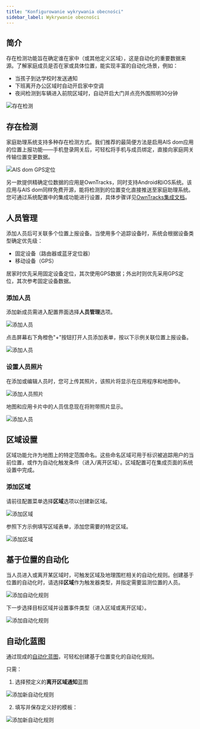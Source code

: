 ```yaml
---
title: "Konfigurowanie wykrywania obecności"
sidebar_label: Wykrywanie obecności
---
```


## 简介

存在检测功能旨在确定谁在家中（或其他定义区域），这是自动化的重要数据来源。了解家庭成员是否在家或具体位置，能实现丰富的自动化场景，例如：

- 当孩子到达学校时发送通知
- 下班离开办公区域时自动开启家中空调
- 夜间检测到车辆进入前院区域时，自动开启大门并点亮外围照明30分钟

![存在检测](/img/en/bramka/presence_detection_14.png)

## 存在检测

家庭助理系统支持多种存在检测方式。我们推荐的最简便方法是启用AIS dom应用的位置上报功能——手机登录网关后，可轻松将手机与成员绑定，直接向家庭网关传输位置变更数据。

![AIS dom GPS定位](/img/en/bramka/presence_detection_00.png)

另一款提供精确定位数据的应用是OwnTracks，同时支持Android和iOS系统。该应用与AIS dom同样免费开源，能将检测到的位置变化直接推送至家庭助理系统。您可通过系统配置中的集成功能进行设置，具体步骤详见[OwnTracks集成文档](/docs/ais_app_owntracks)。

## 人员管理

添加人员后可关联多个位置上报设备。当使用多个追踪设备时，系统会根据设备类型确定优先级：

- 固定设备（路由器或蓝牙定位器）
- 移动设备（GPS）

居家时优先采用固定设备定位，其次使用GPS数据；外出时则优先采用GPS定位，其次参考固定设备数据。

### 添加人员

添加新成员需进入配置界面选择**人员管理**选项。

![添加人员](/img/en/bramka/presence_detection_10.png)

点击屏幕右下角橙色"+"按钮打开人员添加表单，按以下示例关联位置上报设备。

![添加人员](/img/en/bramka/presence_detection_9.png)

### 设置人员照片

在添加或编辑人员时，您可上传其照片，该照片将显示在应用程序和地图中。

![添加人员照片](/img/en/bramka/presence_detection_8.png)

地图和应用卡片中的人员信息现在将附带照片显示。

![添加人员](/img/en/bramka/presence_detection_11.png)

## 区域设置

区域功能允许为地图上的特定范围命名。这些命名区域可用于标识被追踪用户的当前位置，或作为自动化触发条件（进入/离开区域）。区域配置可在集成页面的系统设置中完成。

### 添加区域

请前往配置菜单选择**区域**选项以创建新区域。

![添加区域](/img/en/bramka/presence_detection_12.png)

参照下方示例填写区域表单，添加您需要的特定区域。

![添加区域](/img/en/bramka/presence_detection_13.png)

## 基于位置的自动化

当人员进入或离开某区域时，可触发区域及地理围栏相关的自动化规则。创建基于位置的自动化时，请选择**区域**作为触发器类型，并指定需要监测位置的人员。

![添加自动化规则](/img/en/bramka/presence_detection_15.png)

下一步选择目标区域并设置事件类型（进入区域或离开区域）。

![添加自动化规则](/img/en/bramka/presence_detection_16.png)

## 自动化蓝图

通过现成的[自动化蓝图](ais_bramka_automation_blueprint)，可轻松创建基于位置变化的自动化规则。

只需：

1. 选择预定义的**离开区域通知**蓝图

![添加新自动化规则](/img/en/bramka/blueprint_zone_0.png)

2. 填写并保存定义好的模板：

![添加新自动化规则](/img/en/bramka/blueprint_zone.png)